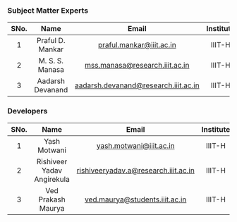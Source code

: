 ### Subject Matter Experts
| SNo. | Name | Email | Institute | ID |
| :---: | :---: | :---: | :---: | :---: |
| 1 | Praful D. Mankar | praful.mankar@iiit.ac.in | IIIT-H | id |
| 2 | M. S. S. Manasa | mss.manasa@research.iiit.ac.in | IIIT-H | id |
| 3 | Aadarsh Devanand | aadarsh.devanand@research.iiit.ac.in | IIIT-H | id |


### Developers
| SNo. | Name | Email | Institute | ID |
| :---: | :---: | :---: | :---: | :---: |
| 1 | Yash Motwani | yash.motwani@iiit.ac.in | IIIT-H | id |
| 2 | Rishiveer Yadav Angirekula | rishiveeryadav.a@research.iiit.ac.in | IIIT-H | id |
| 3 | Ved Prakash Maurya| ved.maurya@students.iiit.ac.in | IIIT-H | id |

